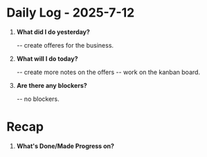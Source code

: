 # Daily Log - 2025-7-12

1. **What did I do yesterday?**

   -- create offeres for the business.

2. **What will I do today?**
   
   -- create more notes on the offers
   -- work on the kanban board.

3. **Are there any blockers?**

   -- no blockers.

# Recap

1. **What's Done/Made Progress on?** 

<!--
   git add .; git commit -m "daily stand-up"; git push;
   git add .; git commit -m "daily close"; git push;
-->